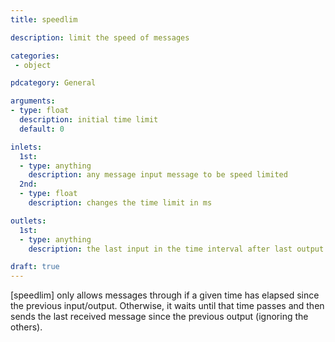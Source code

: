 ```yaml
---
title: speedlim

description: limit the speed of messages

categories:
 - object

pdcategory: General

arguments:
- type: float
  description: initial time limit
  default: 0

inlets:
  1st:
  - type: anything
    description: any message input message to be speed limited 
  2nd:
  - type: float
    description: changes the time limit in ms

outlets:
  1st:
  - type: anything
    description: the last input in the time interval after last output

draft: true
---
```


[speedlim] only allows messages through if a given time has elapsed since the previous input/output. Otherwise, it waits until that time passes and then sends the last received message since the previous output (ignoring the others).